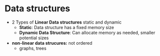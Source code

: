 # Data structures
* 2 Types of **Linear Data structures** static and dynamic
    * **Static**: Data structure has a fixed memory size
    * **Dynamic Data Structure**: Can allocate memory as needed, smaller potential sizes
* **non-linear data strucures:** not ordered
    * graphs, trees
